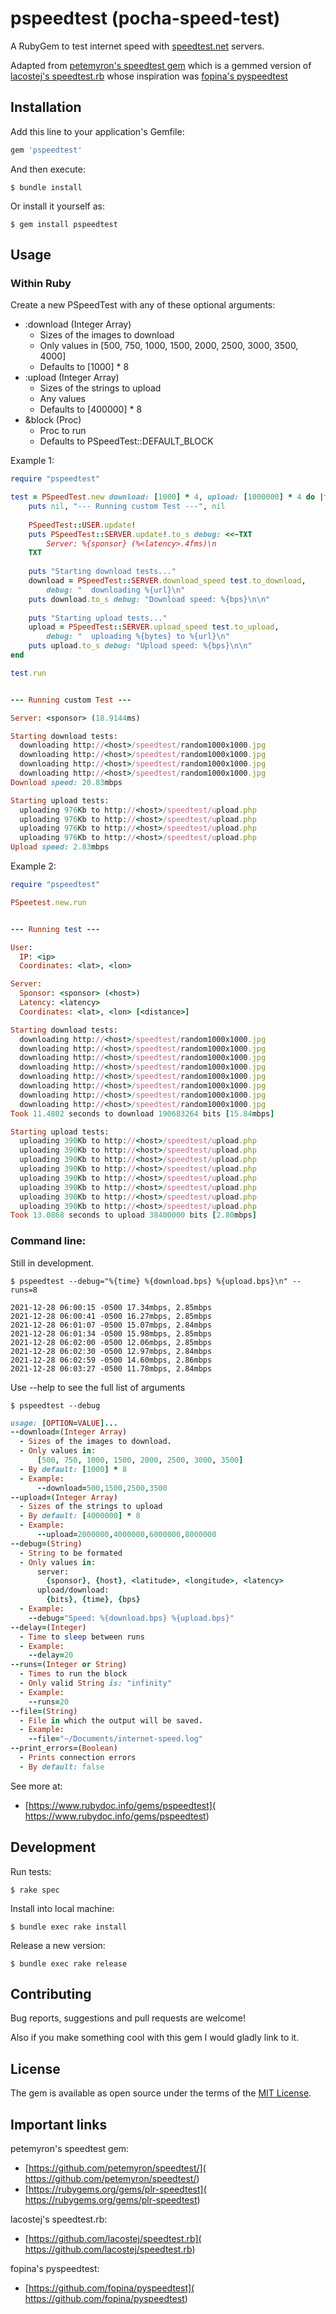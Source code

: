 # pspeedtest (pocha-speed-test)

A RubyGem to test internet speed with [speedtest.net](
	https://www.speedtest.net/) servers.

Adapted from [petemyron's speedtest gem](
	https://github.com/petemyron/speedtest/)
which is a gemmed version of [lacostej's speedtest.rb](
	https://github.com/lacostej/speedtest.rb)
whose inspiration was [fopina's pyspeedtest](
	https://github.com/fopina/pyspeedtest)

## Installation

Add this line to your application's Gemfile:

```ruby
gem 'pspeedtest'
```

And then execute:

	$ bundle install

Or install it yourself as:

	$ gem install pspeedtest

## Usage

### Within Ruby

Create a new PSpeedTest with any of these optional arguments:
- :download (Integer Array)
  - Sizes of the images to download
  - Only values in [500, 750, 1000, 1500, 2000, 2500, 3000, 3500, 4000]
  - Defaults to [1000] * 8
- :upload (Integer Array)
  - Sizes of the strings to upload
  - Any values
  - Defaults to [400000] * 8
- &block (Proc)
  - Proc to run
  - Defaults to PSpeedTest::DEFAULT_BLOCK

Example 1:

```ruby
require "pspeedtest"

test = PSpeedTest.new download: [1000] * 4, upload: [1000000] * 4 do |test|
	puts nil, "--- Running custom Test ---", nil
	
	PSpeedTest::USER.update!
	puts PSpeedTest::SERVER.update!.to_s debug: <<~TXT
		Server: %{sponsor} (%<latency>.4fms)\n
	TXT
	
	puts "Starting download tests..."
	download = PSpeedTest::SERVER.download_speed test.to_download,
		debug: "  downloading %{url}\n"
	puts download.to_s debug: "Download speed: %{bps}\n\n"
	
	puts "Starting upload tests..."
	upload = PSpeedTest::SERVER.upload_speed test.to_upload,
		debug: "  uploading %{bytes} to %{url}\n"
	puts upload.to_s debug: "Upload speed: %{bps}\n\n"
end

test.run
```

```ruby

--- Running custom Test ---

Server: <sponsor> (18.9144ms)

Starting download tests:
  downloading http://<host>/speedtest/random1000x1000.jpg
  downloading http://<host>/speedtest/random1000x1000.jpg
  downloading http://<host>/speedtest/random1000x1000.jpg
  downloading http://<host>/speedtest/random1000x1000.jpg
Download speed: 20.83mbps

Starting upload tests:
  uploading 976Kb to http://<host>/speedtest/upload.php
  uploading 976Kb to http://<host>/speedtest/upload.php
  uploading 976Kb to http://<host>/speedtest/upload.php
  uploading 976Kb to http://<host>/speedtest/upload.php
Upload speed: 2.83mbps

```

Example 2:

```ruby
require "pspeedtest"

PSpeetest.new.run
```

```ruby

--- Running test ---

User:
  IP: <ip>
  Coordinates: <lat>, <lon>

Server:
  Sponsor: <sponsor> (<host>)
  Latency: <latency>
  Coordinates: <lat>, <lon> [<distance>]

Starting download tests:
  downloading http://<host>/speedtest/random1000x1000.jpg
  downloading http://<host>/speedtest/random1000x1000.jpg
  downloading http://<host>/speedtest/random1000x1000.jpg
  downloading http://<host>/speedtest/random1000x1000.jpg
  downloading http://<host>/speedtest/random1000x1000.jpg
  downloading http://<host>/speedtest/random1000x1000.jpg
  downloading http://<host>/speedtest/random1000x1000.jpg
  downloading http://<host>/speedtest/random1000x1000.jpg
Took 11.4802 seconds to download 190683264 bits [15.84mbps]

Starting upload tests:
  uploading 390Kb to http://<host>/speedtest/upload.php
  uploading 390Kb to http://<host>/speedtest/upload.php
  uploading 390Kb to http://<host>/speedtest/upload.php
  uploading 390Kb to http://<host>/speedtest/upload.php
  uploading 390Kb to http://<host>/speedtest/upload.php
  uploading 390Kb to http://<host>/speedtest/upload.php
  uploading 390Kb to http://<host>/speedtest/upload.php
  uploading 390Kb to http://<host>/speedtest/upload.php
Took 13.0868 seconds to upload 38400000 bits [2.80mbps]

```

### Command line:

Still in development.

	$ pspeedtest --debug="%{time} %{download.bps} %{upload.bps}\n" --runs=8

```
2021-12-28 06:00:15 -0500 17.34mbps, 2.85mbps
2021-12-28 06:00:41 -0500 16.27mbps, 2.85mbps
2021-12-28 06:01:07 -0500 15.07mbps, 2.84mbps
2021-12-28 06:01:34 -0500 15.98mbps, 2.85mbps
2021-12-28 06:02:00 -0500 12.06mbps, 2.85mbps
2021-12-28 06:02:30 -0500 12.97mbps, 2.84mbps
2021-12-28 06:02:59 -0500 14.60mbps, 2.86mbps
2021-12-28 06:03:27 -0500 11.78mbps, 2.84mbps
```

Use --help to see the full list of arguments

	$ pspeedtest --debug

```ruby
usage: [OPTION=VALUE]...
--download=(Integer Array)
  - Sizes of the images to download.
  - Only values in:
      [500, 750, 1000, 1500, 2000, 2500, 3000, 3500]
  - By default: [1000] * 8
  - Example:
      --download=500,1500,2500,3500
--upload=(Integer Array)
  - Sizes of the strings to upload
  - By default: [4000000] * 8
  - Example:
      --upload=2000000,4000000,6000000,8000000
--debug=(String)
  - String to be formated
  - Only values in:
      server:
        {sponsor}, {host}, <latitude>, <longitude>, <latency>
      upload/download:
        {bits}, {time}, {bps}
  - Example:
    --debug="Speed: %{download.bps} %{upload.bps}"
--delay=(Integer)
  - Time to sleep between runs
  - Example:
    --delay=20
--runs=(Integer or String)
  - Times to run the block
  - Only valid String is: "infinity"
  - Example:
    --runs=20
--file=(String)
  - File in which the output will be saved.
  - Example:
    --file="~/Documents/internet-speed.log"
--print_errors=(Boolean)
  - Prints connection errors
  - By default: false
```

See more at:
* [https://www.rubydoc.info/gems/pspeedtest](
	https://www.rubydoc.info/gems/pspeedtest)

## Development

Run tests:

	$ rake spec

Install into local machine:

	$ bundle exec rake install

Release a new version:

	$ bundle exec rake release

## Contributing

Bug reports, suggestions and pull requests are welcome!

Also if you make something cool with this gem I would gladly link to it.

## License

The gem is available as open source under the terms of the [MIT License](
	https://opensource.org/licenses/MIT).

## Important links

petemyron's speedtest gem:
- [https://github.com/petemyron/speedtest/](
	https://github.com/petemyron/speedtest/)
- [https://rubygems.org/gems/plr-speedtest](
	https://rubygems.org/gems/plr-speedtest)

lacostej's speedtest.rb:
- [https://github.com/lacostej/speedtest.rb](
	https://github.com/lacostej/speedtest.rb)

fopina's pyspeedtest:
- [https://github.com/fopina/pyspeedtest](
	https://github.com/fopina/pyspeedtest)





